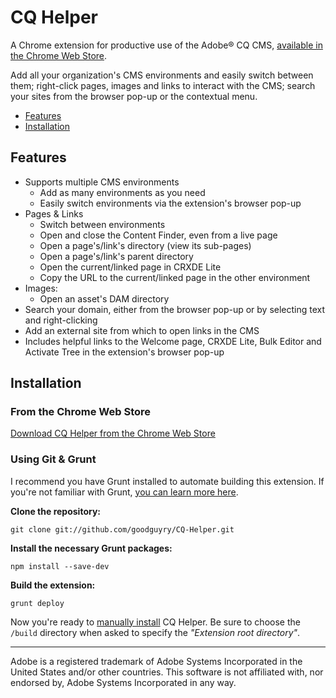 CQ Helper
========
A Chrome extension for productive use of the Adobe® CQ CMS, [available in the Chrome Web Store](https://chrome.google.com/webstore/detail/cq-helper/naemekoogddiemkfhjjhaidalehodjcp).

Add all your organization's CMS environments and easily switch between them; right-click pages, images and links to interact with the CMS; search your sites from the browser pop-up or the contextual menu.

- [Features](#features)
- [Installation](#installation)

## Features

- Supports multiple CMS environments
    - Add as many environments as you need
    - Easily switch environments via the extension's browser pop-up
- Pages & Links
    - Switch between environments
    - Open and close the Content Finder, even from a live page
    - Open a page's/link's directory (view its sub-pages)
    - Open a page's/link's parent directory
    - Open the current/linked page in CRXDE Lite
    - Copy the URL to the current/linked page in the other environment
- Images:
    - Open an asset's DAM directory
- Search your domain, either from the browser pop-up or by selecting text and right-clicking
- Add an external site from which to open links in the CMS
- Includes helpful links to the Welcome page, CRXDE Lite, Bulk Editor and Activate Tree in the extension's browser pop-up

## Installation

### From the Chrome Web Store

[Download CQ Helper from the Chrome Web Store](https://chrome.google.com/webstore/detail/cq-helper/naemekoogddiemkfhjjhaidalehodjcp)

### Using Git & Grunt

I recommend you have Grunt installed to automate building this extension. If you're not familiar with Grunt, [you can learn more here](http://gruntjs.com/getting-started).

**Clone the repository:**

```command-line
git clone git://github.com/goodguyry/CQ-Helper.git
```

**Install the necessary Grunt packages:**

```command-line
npm install --save-dev
```

**Build the extension:**

```command-line
grunt deploy
```

Now you're ready to [manually install](http://developer.chrome.com/extensions/packaging.html) CQ Helper. Be sure to choose the ```/build``` directory when asked to specify the _"Extension root directory"_.

---

Adobe is a registered trademark of Adobe Systems Incorporated in the United States and/or other countries. This software is not affiliated with, nor endorsed by, Adobe Systems Incorporated in any way.